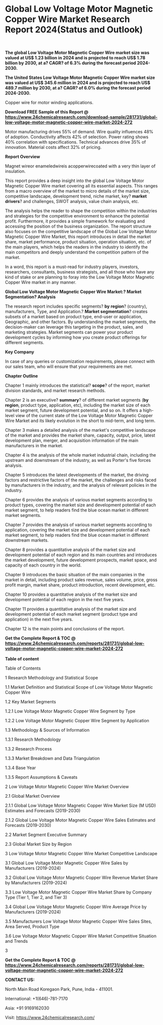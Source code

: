 <h1>Global Low Voltage Motor Magnetic Copper Wire Market Research Report 2024(Status and Outlook)</h1><br/><p><strong>The global Low Voltage Motor Magnetic Copper Wire market size was valued at US$ 1.23 billion in 2024 and is projected to reach US$ 1.78 billion by 2030, at a? <strong>CAGR</strong>? of 6.3% during the forecast period 2024-2030.</strong></p><p><strong>The United States Low Voltage Motor Magnetic Copper Wire market size was valued at US$ 345.6 million in 2024 and is projected to reach US$ 489.7 million by 2030, at a? <strong>CAGR</strong>? of 6.0% during the forecast period 2024-2030.</strong></p><p>Copper wire for motor winding applications.</p><div><b>Download FREE Sample of this Report @ <a href="https://www.24chemicalresearch.com/download-sample/281731/global-low-voltage-motor-magnetic-copper-wire-market-2024-272">https://www.24chemicalresearch.com/download-sample/281731/global-low-voltage-motor-magnetic-copper-wire-market-2024-272</a></b></div><p>Motor manufacturing drives 55% of demand. Wire quality influences 48% of adoption. Conductivity affects 42% of selection. Power rating shows 40% correlation with specifications. Technical advances drive 35% of innovation. Material costs affect 32% of pricing.</p><p><strong>Report Overview</strong></p><p>Magnet wireor enameledwireis acopperwirecoated with a very thin layer of insulation.</p><p>This report provides a deep insight into the global Low Voltage Motor Magnetic Copper Wire market covering all its essential aspects. This ranges from a macro overview of the market to micro details of the market size, competitive landscape, development trend, niche market, key? <strong>market drivers</strong>? and challenges, SWOT analysis, value chain analysis, etc.</p><p>The analysis helps the reader to shape the competition within the industries and strategies for the competitive environment to enhance the potential profit. Furthermore, it provides a simple framework for evaluating and accessing the position of the business organization. The report structure also focuses on the competitive landscape of the Global Low Voltage Motor Magnetic Copper Wire Market, this report introduces in detail the market share, market performance, product situation, operation situation, etc. of the main players, which helps the readers in the industry to identify the main competitors and deeply understand the competition pattern of the market.</p><p>In a word, this report is a must-read for industry players, investors, researchers, consultants, business strategists, and all those who have any kind of stake or are planning to foray into the Low Voltage Motor Magnetic Copper Wire market in any manner.</p><p><strong>Global Low Voltage Motor Magnetic Copper Wire Market:? Market Segmentation? Analysis</strong></p><p>The research report includes specific segments? <strong>by region</strong>? (country), manufacturers, Type, and Application.? <strong>Market segmentation</strong>? creates subsets of a market based on product type, end-user or application, Geographic, and other factors. By understanding the market segments, the decision-maker can leverage this targeting in the product, sales, and marketing strategies. Market segments can power your product development cycles by informing how you create product offerings for different segments.</p><p><strong>Key Company</strong></p><p>In case of any queries or customization requirements, please connect with our sales team, who will ensure that your requirements are met.</p><p><strong>Chapter Outline</strong></p><p>Chapter 1 mainly introduces the statistical? <strong><strong>scope</strong></strong>? of the report, market division standards, and market research methods.</p><p>Chapter 2 is an executive? <strong><strong>summary</strong></strong>? of different market segments (<strong>by region</strong>, product type, application, etc), including the market size of each market segment, future development potential, and so on. It offers a high-level view of the current state of the Low Voltage Motor Magnetic Copper Wire Market and its likely evolution in the short to mid-term, and long term.</p><p>Chapter 3 makes a detailed analysis of the market's competitive landscape of the market and provides the market share, capacity, output, price, latest development plan, merger, and acquisition information of the main manufacturers in the market.</p><p>Chapter 4 is the analysis of the whole market industrial chain, including the upstream and downstream of the industry, as well as Porter's five forces analysis.</p><p>Chapter 5 introduces the latest developments of the market, the driving factors and restrictive factors of the market, the challenges and risks faced by manufacturers in the industry, and the analysis of relevant policies in the industry.</p><p>Chapter 6 provides the analysis of various market segments according to product types, covering the market size and development potential of each market segment, to help readers find the blue ocean market in different market segments.</p><p>Chapter 7 provides the analysis of various market segments according to application, covering the market size and development potential of each market segment, to help readers find the blue ocean market in different downstream markets.</p><p>Chapter 8 provides a quantitative analysis of the market size and development potential of each region and its main countries and introduces the market development, future development prospects, market space, and capacity of each country in the world.</p><p>Chapter 9 introduces the basic situation of the main companies in the market in detail, including product sales revenue, sales volume, price, gross profit margin, market share, product introduction, recent development, etc.</p><p>Chapter 10 provides a quantitative analysis of the market size and development potential of each region in the next five years.</p><p>Chapter 11 provides a quantitative analysis of the market size and development potential of each market segment (product type and application) in the next five years.</p><p>Chapter 12 is the main points and conclusions of the report.</p><div><b>Get the Complete Report & TOC @ <a href="https://www.24chemicalresearch.com/reports/281731/global-low-voltage-motor-magnetic-copper-wire-market-2024-272">https://www.24chemicalresearch.com/reports/281731/global-low-voltage-motor-magnetic-copper-wire-market-2024-272</a></b></div><br><b>Table of content</b><p>Table of Contents<br />
 
  1 Research Methodology and Statistical Scope<br />
 
  1.1 Market Definition and Statistical Scope of Low Voltage Motor Magnetic Copper Wire<br />
 
  1.2 Key Market Segments<br />
 
  1.2.1 Low Voltage Motor Magnetic Copper Wire Segment by Type<br />
 
  1.2.2 Low Voltage Motor Magnetic Copper Wire Segment by Application<br />
 
  1.3 Methodology & Sources of Information<br />
 
  1.3.1 Research Methodology<br />
 
  1.3.2 Research Process<br />
 
  1.3.3 Market Breakdown and Data Triangulation<br />
 
  1.3.4 Base Year<br />
 
  1.3.5 Report Assumptions & Caveats<br />
 
  2 Low Voltage Motor Magnetic Copper Wire Market Overview<br />
 
  2.1 Global Market Overview<br />
 
  2.1.1 Global Low Voltage Motor Magnetic Copper Wire Market Size (M USD) Estimates and Forecasts (2019-2030)<br />
 
  2.1.2 Global Low Voltage Motor Magnetic Copper Wire Sales Estimates and Forecasts (2019-2030)<br />
 
  2.2 Market Segment Executive Summary<br />
 
  2.3 Global Market Size by Region<br />
 
  3 Low Voltage Motor Magnetic Copper Wire Market Competitive Landscape<br />
 
  3.1 Global Low Voltage Motor Magnetic Copper Wire Sales by Manufacturers (2019-2024)<br />
 
  3.2 Global Low Voltage Motor Magnetic Copper Wire Revenue Market Share by Manufacturers (2019-2024)<br />
 
  3.3 Low Voltage Motor Magnetic Copper Wire Market Share by Company Type (Tier 1, Tier 2, and Tier 3)<br />
 
  3.4 Global Low Voltage Motor Magnetic Copper Wire Average Price by Manufacturers (2019-2024)<br />
 
  3.5 Manufacturers Low Voltage Motor Magnetic Copper Wire Sales Sites, Area Served, Product Type<br />
 
  3.6 Low Voltage Motor Magnetic Copper Wire Market Competitive Situation and Trends<br />
 
  3<br><div><b>Get the Complete Report & TOC @ <a href="https://www.24chemicalresearch.com/reports/281731/global-low-voltage-motor-magnetic-copper-wire-market-2024-272">https://www.24chemicalresearch.com/reports/281731/global-low-voltage-motor-magnetic-copper-wire-market-2024-272</a></b></div></p>
 
 <b>CONTACT US:</b><br>
 
 North Main Road Koregaon Park, Pune, India - 411001.<br/>
 
 International: +1(646)-781-7170<br/>
 
 Asia: +91 9169162030<br/>
 
 Visit: <a href="https://www.24chemicalresearch.com/">https://www.24chemicalresearch.com/</a>
 
 <br>